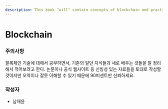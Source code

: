 ```yaml
---
description: This book "will" contain concepts of blockchain and practical code example
---
```


# Blockchain

### 주의사항 

블록체인 기술에 대해서 공부하면서, 기존의 알던 지식들과 새로 배우는 것들을 잘 정리해서 적어보려고 한다. 논문이나 공식 웹사이트 등 신빙성 있는 자료들을 토대로 작성할 것이지만 오역이나 잘못 이해할 수 있기 때문에 90퍼센트만 신뢰하세요.



### 작성자 

* 남재윤

